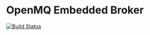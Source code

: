 # OpenMQ Embedded Broker
[![Build Status](https://travis-ci.org/levry/imq-embedded.svg?branch=master)](https://travis-ci.org/levry/imq-embedded)
